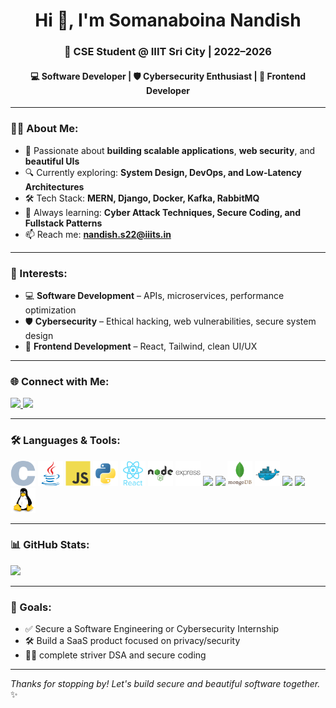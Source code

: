 <h1 align="center">Hi 👋, I'm Somanaboina Nandish</h1>
<h3 align="center">🚀 CSE Student @ IIIT Sri City | 2022–2026</h3>
<h4 align="center">💻 Software Developer | 🛡️ Cybersecurity Enthusiast | 🎨 Frontend Developer</h4>

---

### 👨‍💻 About Me:
- 🎯 Passionate about **building scalable applications**, **web security**, and **beautiful UIs**  
- 🔍 Currently exploring: **System Design, DevOps, and Low-Latency Architectures**
- 🛠️ Tech Stack: **MERN, Django, Docker, Kafka, RabbitMQ**
- 🧠 Always learning: **Cyber Attack Techniques, Secure Coding, and Fullstack Patterns**
- 📫 Reach me: **nandish.s22@iiits.in**

---

### 🌟 Interests:
- 💻 **Software Development** – APIs, microservices, performance optimization  
- 🛡️ **Cybersecurity** – Ethical hacking, web vulnerabilities, secure system design  
- 🎨 **Frontend Development** – React, Tailwind, clean UI/UX

---

### 🌐 Connect with Me:
<p>
  <a href="https://linkedin.com/in/nandishsomanaboina" target="_blank">
    <img src="https://img.shields.io/badge/LinkedIn-blue?style=flat&logo=linkedin" />
  </a>
  <a href="https://leetcode.com/nandish_18" target="_blank">
    <img src="https://img.shields.io/badge/LeetCode-orange?style=flat&logo=leetcode" />
  </a>
</p>

---

### 🛠️ Languages & Tools:
<p>
  <img src="https://raw.githubusercontent.com/devicons/devicon/master/icons/c/c-original.svg" width="40" />
  <img src="https://raw.githubusercontent.com/devicons/devicon/master/icons/java/java-original.svg" width="40" />
  <img src="https://raw.githubusercontent.com/devicons/devicon/master/icons/javascript/javascript-original.svg" width="40" />
  <img src="https://raw.githubusercontent.com/devicons/devicon/master/icons/python/python-original.svg" width="40" />
  <img src="https://raw.githubusercontent.com/devicons/devicon/master/icons/react/react-original-wordmark.svg" width="40" />
  <img src="https://raw.githubusercontent.com/devicons/devicon/master/icons/nodejs/nodejs-original-wordmark.svg" width="40" />
  <img src="https://raw.githubusercontent.com/devicons/devicon/master/icons/express/express-original-wordmark.svg" width="40" />
  <img src="https://www.vectorlogo.zone/logos/tailwindcss/tailwindcss-icon.svg" width="40" />
  <img src="https://www.vectorlogo.zone/logos/getpostman/getpostman-icon.svg" width="40" />
  <img src="https://raw.githubusercontent.com/devicons/devicon/master/icons/mongodb/mongodb-original-wordmark.svg" width="40" />
  <img src="https://raw.githubusercontent.com/devicons/devicon/master/icons/docker/docker-original.svg" width="40" />
  <img src="https://www.vectorlogo.zone/logos/apache_kafka/apache_kafka-icon.svg" width="40" />
  <img src="https://www.vectorlogo.zone/logos/rabbitmq/rabbitmq-icon.svg" width="40" />
  <img src="https://raw.githubusercontent.com/devicons/devicon/master/icons/linux/linux-original.svg" width="40" />
</p>

---

### 📊 GitHub Stats:
<p>
  <img src="https://github-readme-stats.vercel.app/api/top-langs/?username=somanaboinanandish&layout=compact&theme=tokyonight" />
</p>

---

### 🚀 Goals:
- ✅ Secure a Software Engineering or Cybersecurity Internship
- 🛠️ Build a SaaS product focused on privacy/security
- 👨‍🏫 complete striver DSA and secure coding

---

_Thanks for stopping by! Let's build secure and beautiful software together._ ✨
